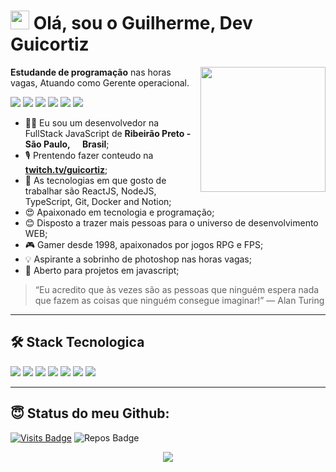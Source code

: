 <h1><img src="https://emojis.slackmojis.com/emojis/images/1531849430/4246/blob-sunglasses.gif?1531849430" width="30"/> Olá, sou o Guilherme, Dev Guicortiz</h1>

<img align='right' src='https://media1.tenor.com/images/841aeb9f113999616d097b414c539dfd/tenor.gif?itemid=5368357' width='200'>

**Estudande de programação** nas horas vagas, Atuando como Gerente operacional.  

  <a href="https://linkedin.com/in/guicortiz"><img src="https://img.shields.io/badge/linkedin-0077B5.svg?style=for-the-badge&logo=linkedin&logoColor=white"></a>
<a href="https://twitter.com/guicortiz"><img src="https://img.shields.io/badge/twitter-1DA1F2.svg?style=for-the-badge&logo=twitter&logoColor=white"></a>
<a href="https://www.youtube.com/channel/UCpoJm4Hor0ftUVqoLiOBHKQ"><img src="https://img.shields.io/badge/youtube%20-%23FF0000.svg?&style=for-the-badge&logo=YouTube&logoColor=white"></a>
<a href="https://instagram.com/guicortiz"><img src="https://img.shields.io/badge/instagram-E4405F.svg?style=for-the-badge&logo=instagram&logoColor=white"></a>
<a href="mailto:guilhermechenciortiz@gmail.com"><img src="https://img.shields.io/badge/e‑mail-D14836.svg?style=for-the-badge&logo=GMail&logoColor=white"></a>
<a href="https://wa.me/message/WUOXFLQW6ZVSN1"><img src="https://img.shields.io/badge/WHATSAPP-brightgreen?style=for-the-badge&logo=whatsapp&logoColor=white"></a>

<ul>
  <li>🧑‍💻 Eu sou um desenvolvedor na FullStack JavaScript de <b>Ribeirão Preto - São Paulo, <img src="https://image.flaticon.com/icons/svg/197/197386.svg" width="13"/> Brasil</b>;</li>
  <li>🎙 Prentendo fazer conteudo na <a href="https://twitch.tv/guicortiz"><img src="https://image.flaticon.com/icons/svg/2111/2111668.svg" width="13"/> <b>twitch.tv/guicortiz</b></a>;</li>
  <li>💾 As tecnologias em que gosto de trabalhar são ReactJS, NodeJS, TypeScript, Git, Docker and Notion;</li>
  <li>😍 Apaixonado em tecnologia e programação;</li>
  <li>😊 Disposto a trazer mais pessoas para o universo de desenvolvimento WEB;</li>
  <li>🎮 Gamer desde 1998, apaixonados por jogos RPG e FPS;</li>
  <li>💡 Aspirante a sobrinho de photoshop nas horas vagas;</li>
  <li>🤝 Aberto para projetos em javascript;</li>
</ul>

> “Eu acredito que às vezes são as pessoas que ninguém espera nada que fazem as coisas que ninguém consegue imaginar!”
― Alan Turing
---

## 🛠 Stack Tecnologica

<p>
  <img src="https://img.shields.io/badge/javascript%20-%23323330.svg?&style=for-the-badge&logo=javascript&logoColor=%23F7DF1E"/>
  <img src="https://img.shields.io/badge/typescript%20-%23007ACC.svg?&style=for-the-badge&logo=typescript&logoColor=white"/>
  <img src="https://img.shields.io/badge/react%20-%2320232a.svg?&style=for-the-badge&logo=react&logoColor=%2361DAFB"/>
  <img src="https://img.shields.io/badge/node.js%20-%2343853D.svg?&style=for-the-badge&logo=node.js&logoColor=white"/>
  <img src="https://img.shields.io/badge/git%20-%23F05033.svg?&style=for-the-badge&logo=git&logoColor=white"/>
  <img src="https://img.shields.io/badge/github%20-%23121011.svg?&style=for-the-badge&logo=github&logoColor=white"/>
  <img src="https://img.shields.io/badge/docker%20-%23007ACC.svg?&style=for-the-badge&logo=docker&logoColor=white"/>
</p>

---

## 😇 Status do meu Github:

[![Visits Badge](https://badges.pufler.dev/visits/guicortiz/guicortiz?style=for-the-badge)](https://github.com/guicortiz/guicortiz)
![Repos Badge](https://badges.pufler.dev/repos/guicortiz?style=for-the-badge)

<p align = "center">
  <img src = "https://github-readme-stats.vercel.app/api?username=guicortiz&show_icons=true&theme=algolia&line_height=27">
</p>
